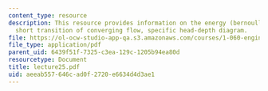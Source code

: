 ```yaml
---
content_type: resource
description: This resource provides information on the energy (bernoulli) principle,
  short transition of converging flow, specific head-depth diagram.
file: https://ol-ocw-studio-app-qa.s3.amazonaws.com/courses/1-060-engineering-mechanics-ii-spring-2006/aeeab557646cad0f2720e6634d4d3ae1_lecture25.pdf
file_type: application/pdf
parent_uid: 6439f51f-7325-c3ea-129c-1205b94ea80d
resourcetype: Document
title: lecture25.pdf
uid: aeeab557-646c-ad0f-2720-e6634d4d3ae1
---
```

